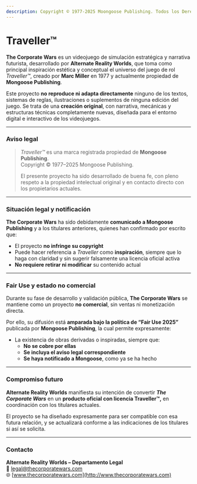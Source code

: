 ```yaml
---
description: Copyright © 1977-2025 Moongoose Publishing. Todos los Derechos Reservados.
---
```


# Traveller™

**The Corporate Wars** es un videojuego de simulación estratégica y narrativa futurista, desarrollado por **Alternate Reality Worlds**, que toma como principal inspiración estética y conceptual el universo del juego de rol _Traveller™_, creado por **Marc Miller** en 1977 y actualmente propiedad de **Mongoose Publishing**.

Este proyecto **no reproduce ni adapta directamente** ninguno de los textos, sistemas de reglas, ilustraciones o suplementos de ninguna edición del juego. Se trata de una **creación original**, con narrativa, mecánicas y estructuras técnicas completamente nuevas, diseñada para el entorno digital e interactivo de los videojuegos.

***

### Aviso legal

> _Traveller™_ es una marca registrada propiedad de **Mongoose Publishing**.\
> Copyright © 1977–2025 Mongoose Publishing.
>
> El presente proyecto ha sido desarrollado de buena fe, con pleno respeto a la propiedad intelectual original y en contacto directo con los propietarios actuales.

***

### Situación legal y notificación

**The Corporate Wars** ha sido debidamente **comunicado a Mongoose Publishing** y a los titulares anteriores, quienes han confirmado por escrito que:

* El proyecto **no infringe su copyright**
* Puede hacer referencia a _Traveller_ como **inspiración**, siempre que lo haga con claridad y sin sugerir falsamente una licencia oficial activa
* **No requiere retirar ni modificar** su contenido actual

***

### Fair Use y estado no comercial

Durante su fase de desarrollo y validación pública, **The Corporate Wars** se mantiene como un proyecto **no comercial**, sin ventas ni monetización directa.

Por ello, su difusión está **amparada bajo la política de “Fair Use 2025”** publicada por **Mongoose Publishing**, la cual permite expresamente:

* La existencia de obras derivadas o inspiradas, siempre que:
  * **No se cobre por ellas**
  * **Se incluya el aviso legal correspondiente**
  * **Se haya notificado a Mongoose**, como ya se ha hecho

***

### Compromiso futuro

**Alternate Reality Worlds** manifiesta su intención de convertir _**The Corporate Wars**_ en un **producto oficial con licencia Traveller™,** en coordinación con los titulares actuales.

El proyecto se ha diseñado expresamente para ser compatible con esa futura relación, y se actualizará conforme a las indicaciones de los titulares si así se solicita.

***

### Contacto

**Alternate Reality Worlds – Departamento Legal**\
📧 legal@thecorporatewars.com\
🌐 [www.thecorporatewars.com](http://www.thecorporatewars.com)
